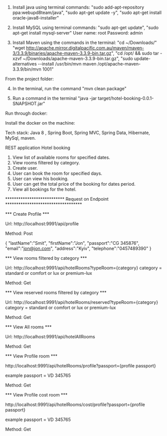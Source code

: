 1. Install java using terminal commands:
"sudo add-apt-repository ppa:webupd8team/java",
"sudo apt-get update -y",
"sudo apt-get install oracle-java8-installer"

2. Install MySQL using terminal commands:
"sudo apt-get update",
"sudo apt-get install mysql-server"
User name: root
Password: admin

3. Install Maven using the commands in the terminal:
"cd ~/Downloads/"
"wget http://apache.mirror.digitalpacific.com.au/maven/maven-3/3.3.9/binaries/apache-maven-3.3.9-bin.tar.gz",
"cd /opt/ && sudo tar -xzvf ~/Downloads/apache-maven-3.3.9-bin.tar.gz",
"sudo update-alternatives --install /usr/bin/mvn maven /opt/apache-maven-3.3.9/bin/mvn 1001"

From the project folder:

4. In the terminal, run the command "mvn clean package"

5. Run a command in the terminal "java -jar target/hotel-booking-0.0.1-SNAPSHOT.jar"

Run through docker:

Install the docker on the machine:





Tech stack: Java 8 , Spring Boot, Spring MVC, Spring Data, Hibernate, MySql, maven.

REST application Hotel booking

1. View list of available rooms for specified dates.
2. View rooms filtered by category.
3. Create user.
4. User can book the room for specified days.
5. User can view his booking.
6. User can get the total price of the booking for dates period.
7. View all bookings for the hotel.


*************************** Request on Endpoint ***********************************

*** Create Profile ***

Url: http://localhost:9991/api/profile

Method: Post

{
   "lastName":"Smit",
   "firstName":"Jon",
   "passport":"CG 345876",
   "email":"jon@jon.com",
   "address":"Kyiv",
   "telephone":"0457489390"
}

*** View rooms filtered by category ***

Url: http://localhost:9991/api/hotelRooms?typeRoom={category}
category = standard or comfort or lux or premium-lux

Method: Get

*** View reserved rooms filtered by category ***

Url: http://localhost:9991/api/hotelRooms/reserved?typeRoom={category}
category = standard or comfort or lux or premium-lux

Method: Get

*** View All rooms ***

Url: http://localhost:9991/api/hotelAllRooms

Method: Get

*** View Profile room ***

http://localhost:9991/api/hotelRooms/profile?passport={profile passport}

example passport = VD 345765

Method: Get

*** View Profile cost room ***

http://localhost:9991/api/hotelRooms/cost/profile?passport={profile passport}

example passport = VD 345765

Method: Get

